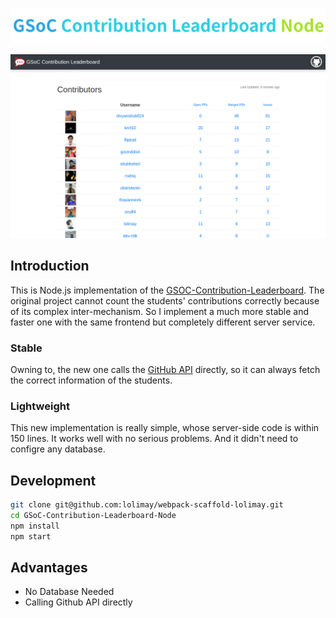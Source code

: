
<p align="center"><img src="./docs/images/logo.png"></p>

![](./docs/images/demo.png)

## Introduction

This is Node.js implementation of the [GSOC-Contribution-Leaderboard](https://github.com/shubhsherl/GSoC-Contribution-Leaderboard/). The original project cannot count the students' contributions correctly because of its complex inter-mechanism. So I implement a much more stable and faster one with the same frontend but completely different server service.

### Stable
Owning to, the new one calls the [GitHub API](https://developer.github.com/v3/) directly, so it can always fetch the correct information of the students.

### Lightweight
This new implementation is really simple, whose server-side code is within 150 lines. It works well with no serious problems. And it didn't need to configre any database.

## Development
````bash
git clone git@github.com:lolimay/webpack-scaffold-lolimay.git
cd GSoC-Contribution-Leaderboard-Node
npm install
npm start
````


## Advantages
- No Database Needed
- Calling Github API directly